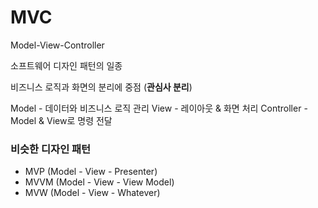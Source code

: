 # MVC

Model-View-Controller

소프트웨어 디자인 패턴의 일종

비즈니스 로직과 화면의 분리에 중점 (**관심사 분리**)

Model - 데이터와 비즈니스 로직 관리
View - 레이아웃 & 화면 처리
Controller - Model & View로 명령 전달

### 비슷한 디자인 패턴

- MVP (Model - View - Presenter)
- MVVM (Model - View - View Model)
- MVW (Model - View - Whatever)
